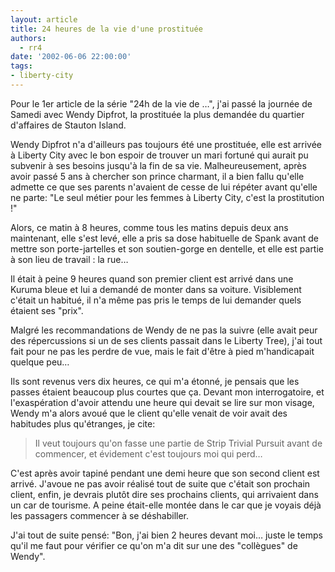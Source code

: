 ```yaml
---
layout: article
title: 24 heures de la vie d'une prostituée
authors:
  - rr4
date: '2002-06-06 22:00:00'
tags:
- liberty-city
---
```


Pour le 1er article de la série "24h de la vie de …", j'ai passé la journée de Samedi avec Wendy Dipfrot, la prostituée la plus demandée du quartier d'affaires de Stauton Island.

Wendy Dipfrot n'a d'ailleurs pas toujours été une prostituée, elle est arrivée à Liberty City avec le bon espoir de trouver un mari fortuné qui aurait pu subvenir à ses besoins jusqu'à la fin de sa vie. Malheureusement, après avoir passé 5 ans à chercher son prince charmant, il a bien fallu qu'elle admette ce que ses parents n'avaient de cesse de lui répéter avant qu'elle ne parte: "Le seul métier pour les femmes à Liberty City, c'est la prostitution !"

Alors, ce matin à 8 heures, comme tous les matins depuis deux ans maintenant, elle s'est levé, elle a pris sa dose habituelle de Spank avant de mettre son porte-jartelles et son soutien-gorge en dentelle, et elle est partie à son lieu de travail : la rue…

Il était à peine 9 heures quand son premier client est arrivé dans une Kuruma bleue et lui a demandé de monter dans sa voiture. Visiblement c'était un habitué, il n'a même pas pris le temps de lui demander quels étaient ses "prix".

Malgré les recommandations de Wendy de ne pas la suivre (elle avait peur des répercussions si un de ses clients passait dans le Liberty Tree), j'ai tout fait pour ne pas les perdre de vue, mais le fait d'être à pied m'handicapait quelque peu…

Ils sont revenus vers dix heures, ce qui m'a étonné, je pensais que les passes étaient beaucoup plus courtes que ça. Devant mon interrogatoire, et l'exaspération d'avoir attendu une heure qui devait se lire sur mon visage, Wendy m'a alors avoué que le client qu'elle venait de voir avait des habitudes plus qu'étranges, je cite:

> Il veut toujours qu'on fasse une partie de Strip Trivial Pursuit avant de commencer, et évidement c'est toujours moi qui perd…

C'est après avoir tapiné pendant une demi heure que son second client est arrivé. J'avoue ne pas avoir réalisé tout de suite que c'était son prochain client, enfin, je devrais plutôt dire ses prochains clients, qui arrivaient dans un car de tourisme. A peine était-elle montée dans le car que je voyais déjà les passagers commencer à se déshabiller.

J'ai tout de suite pensé: "Bon, j'ai bien 2 heures devant moi… juste le temps qu'il me faut pour vérifier ce qu'on m'a dit sur une des "collègues" de Wendy".